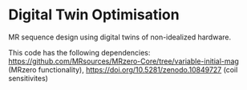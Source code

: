 # Digital Twin Optimisation
MR sequence design using digital twins of non-idealized hardware.

This code has the following dependencies: https://github.com/MRsources/MRzero-Core/tree/variable-initial-mag (MRzero functionality), https://doi.org/10.5281/zenodo.10849727 (coil sensitivites)
